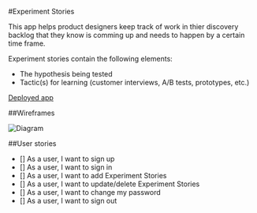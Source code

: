 #Experiment Stories

This app helps product designers keep track of work in thier discovery backlog that they know is comming up and needs to happen by a certain time frame.

Experiment stories contain the following elements:

* The hypothesis being tested
* Tactic(s) for learning (customer interviews, A/B tests, prototypes, etc.)

[Deployed app](https://ryansalandy.github.io/experiment-story-client/)

##Wireframes

![Diagram](https://ryansalandy.com/wp-content/uploads/2021/06/Experiment-Story-Wireframe.png)

##User stories
- [] As a user, I want to sign up
- [] As a user, I want to sign in
- [] As a user, I want to add Experiment Stories
- [] As a user, I want to update/delete Experiment Stories
- [] As a user, I want to change my password
- [] As a user, I want to sign out
